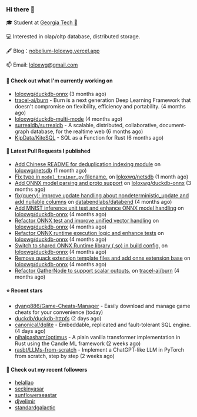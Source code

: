### Hi there 👋


 
🎓 Student at [Georgia Tech 🐝](https://www.gatech.edu/)

💻 Interested in olap/oltp database, distributed storage.

🖋 Blog：[nobelium-loloxwg.vercel.app](https://nobelium-loloxwg.vercel.app/)



📫 Email: [loloxwg@gmail.com](mailto:loloxwg@gmail.com)



#### 👷 Check out what I'm currently working on

- [loloxwg/duckdb-onnx](https://github.com/loloxwg/duckdb-onnx) (3 months ago)
- [tracel-ai/burn](https://github.com/tracel-ai/burn) - Burn is a next generation Deep Learning Framework that doesn&#39;t compromise on flexibility, efficiency and portability. (4 months ago)
- [loloxwg/duckdb-multi-mode](https://github.com/loloxwg/duckdb-multi-mode) (4 months ago)
- [surrealdb/surrealdb](https://github.com/surrealdb/surrealdb) - A scalable, distributed, collaborative, document-graph database, for the realtime web (6 months ago)
- [KipData/KiteSQL](https://github.com/KipData/KiteSQL) - SQL as a Function for Rust (6 months ago)

#### 🔨 Latest Pull Requests I published

- [Add Chinese README for deduplication indexing module](https://github.com/loloxwg/netsdb/pull/2) on [loloxwg/netsdb](https://github.com/loloxwg/netsdb) (1 month ago)
- [Fix typo in `model_trainer.py` filename.](https://github.com/loloxwg/netsdb/pull/1) on [loloxwg/netsdb](https://github.com/loloxwg/netsdb) (1 month ago)
- [Add ONNX model parsing and proto support](https://github.com/loloxwg/duckdb-onnx/pull/6) on [loloxwg/duckdb-onnx](https://github.com/loloxwg/duckdb-onnx) (3 months ago)
- [fix(query): improve update handling about nondeterministic_update and add nullable columns](https://github.com/databendlabs/databend/pull/17586) on [databendlabs/databend](https://github.com/databendlabs/databend) (4 months ago)
- [Add MNIST inference unit test and enhance ONNX model handling](https://github.com/loloxwg/duckdb-onnx/pull/5) on [loloxwg/duckdb-onnx](https://github.com/loloxwg/duckdb-onnx) (4 months ago)
- [Refactor ONNX test and improve unified vector handling](https://github.com/loloxwg/duckdb-onnx/pull/4) on [loloxwg/duckdb-onnx](https://github.com/loloxwg/duckdb-onnx) (4 months ago)
- [Refactor ONNX runtime execution logic and enhance tests](https://github.com/loloxwg/duckdb-onnx/pull/3) on [loloxwg/duckdb-onnx](https://github.com/loloxwg/duckdb-onnx) (4 months ago)
- [Switch to shared ONNX Runtime library (.so) in build config.](https://github.com/loloxwg/duckdb-onnx/pull/2) on [loloxwg/duckdb-onnx](https://github.com/loloxwg/duckdb-onnx) (4 months ago)
- [Remove quack extension template files and add onnx extension base](https://github.com/loloxwg/duckdb-onnx/pull/1) on [loloxwg/duckdb-onnx](https://github.com/loloxwg/duckdb-onnx) (4 months ago)
- [Refactor GatherNode to support scalar outputs.](https://github.com/tracel-ai/burn/pull/2828) on [tracel-ai/burn](https://github.com/tracel-ai/burn) (4 months ago)

#### ⭐ Recent stars

- [dyang886/Game-Cheats-Manager](https://github.com/dyang886/Game-Cheats-Manager) - Easily download and manage game cheats for your convenience (today)
- [duckdb/duckdb-httpfs](https://github.com/duckdb/duckdb-httpfs) (2 days ago)
- [canonical/dqlite](https://github.com/canonical/dqlite) - Embeddable, replicated and fault-tolerant SQL engine. (4 days ago)
- [nihalpasham/optimus](https://github.com/nihalpasham/optimus) - A plain vanilla transformer implementation in Rust using the Candle ML framework (2 weeks ago)
- [rasbt/LLMs-from-scratch](https://github.com/rasbt/LLMs-from-scratch) - Implement a ChatGPT-like LLM in PyTorch from scratch, step by step (2 weeks ago)

#### 👯 Check out my recent followers

- [helallao](https://github.com/helallao)
- [seckinyasar](https://github.com/seckinyasar)
- [sunflowerseastar](https://github.com/sunflowerseastar)
- [djvelimir](https://github.com/djvelimir)
- [standardgalactic](https://github.com/standardgalactic)

